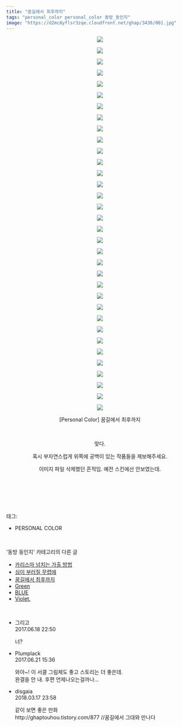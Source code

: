 ```yaml
---
title: "꿈길에서 최후까지"
tags: "personal_color personal_color 동방_동인지"
image: "https://d2mc8yflsr3zqe.cloudfront.net/ghap/3436/001.jpg"
---
```

<div class="article">
<p style="text-align: center; clear: none; float: none;"><img src="{{ site.imgserver2 }}/ghap/3436/001.jpg"/></p>
<p style="text-align: center; clear: none; float: none;"><img src="{{ site.imgserver2 }}/ghap/3436/002.jpg"/></p>
<p style="text-align: center; clear: none; float: none;"><img src="{{ site.imgserver2 }}/ghap/3436/003.jpg"/></p>
<p style="text-align: center; clear: none; float: none;"><img src="{{ site.imgserver2 }}/ghap/3436/004.jpg"/></p>
<p style="text-align: center; clear: none; float: none;"><img src="{{ site.imgserver2 }}/ghap/3436/005.jpg"/></p>
<p style="text-align: center; clear: none; float: none;"><img src="{{ site.imgserver2 }}/ghap/3436/006.jpg"/></p>
<p style="text-align: center; clear: none; float: none;"><img src="{{ site.imgserver2 }}/ghap/3436/007.jpg"/></p>
<p style="text-align: center; clear: none; float: none;"><img src="{{ site.imgserver2 }}/ghap/3436/008.jpg"/></p>
<p style="text-align: center; clear: none; float: none;"><img src="{{ site.imgserver2 }}/ghap/3436/009.jpg"/></p>
<p style="text-align: center; clear: none; float: none;"><img src="{{ site.imgserver2 }}/ghap/3436/010.jpg"/></p>
<p style="text-align: center; clear: none; float: none;"><img src="{{ site.imgserver2 }}/ghap/3436/011.jpg"/></p>
<p style="text-align: center; clear: none; float: none;"><img src="{{ site.imgserver2 }}/ghap/3436/012.jpg"/></p>
<p style="text-align: center; clear: none; float: none;"><img src="{{ site.imgserver2 }}/ghap/3436/013.jpg"/></p>
<p style="text-align: center; clear: none; float: none;"><img src="{{ site.imgserver2 }}/ghap/3436/014.jpg"/></p>
<p style="text-align: center; clear: none; float: none;"><img src="{{ site.imgserver2 }}/ghap/3436/015.jpg"/></p>
<p style="text-align: center; clear: none; float: none;"><img src="{{ site.imgserver2 }}/ghap/3436/016.jpg"/></p>
<p style="text-align: center; clear: none; float: none;"><img src="{{ site.imgserver2 }}/ghap/3436/017.jpg"/></p>
<p style="text-align: center; clear: none; float: none;"><img src="{{ site.imgserver2 }}/ghap/3436/018.jpg"/></p>
<p style="text-align: center; clear: none; float: none;"><img src="{{ site.imgserver2 }}/ghap/3436/019.jpg"/></p>
<p style="text-align: center; clear: none; float: none;"><img src="{{ site.imgserver2 }}/ghap/3436/020.jpg"/></p>
<p style="text-align: center; clear: none; float: none;"><img src="{{ site.imgserver2 }}/ghap/3436/021.jpg"/></p>
<p style="text-align: center; clear: none; float: none;"><img src="{{ site.imgserver2 }}/ghap/3436/022.jpg"/></p>
<p style="text-align: center; clear: none; float: none;"><img src="{{ site.imgserver2 }}/ghap/3436/023.jpg"/></p>
<p style="text-align: center; clear: none; float: none;"><img src="{{ site.imgserver2 }}/ghap/3436/024.jpg"/></p>
<p style="text-align: center; clear: none; float: none;"><img src="{{ site.imgserver2 }}/ghap/3436/025.jpg"/></p>
<p style="text-align: center; clear: none; float: none;"><img src="{{ site.imgserver2 }}/ghap/3436/026.jpg"/></p>
<p style="text-align: center; clear: none; float: none;"><img src="{{ site.imgserver2 }}/ghap/3436/027.jpg"/></p>
<p style="text-align: center; clear: none; float: none;"><img src="{{ site.imgserver2 }}/ghap/3436/028.jpg"/></p>
<p style="text-align: center; clear: none; float: none;"><img src="{{ site.imgserver2 }}/ghap/3436/029.jpg"/></p>
<p style="text-align: center; clear: none; float: none;"><img src="{{ site.imgserver2 }}/ghap/3436/030.jpg"/></p>
<p style="text-align: center; clear: none; float: none;"><img src="{{ site.imgserver2 }}/ghap/3436/031.jpg"/></p>
<p style="text-align: center; clear: none; float: none;"><img src="{{ site.imgserver2 }}/ghap/3436/032.jpg"/></p>
<p style="text-align: center; clear: none; float: none;"><img src="{{ site.imgserver2 }}/ghap/3436/033.jpg"/></p>
<p style="text-align: center; clear: none; float: none;"><img src="{{ site.imgserver2 }}/ghap/3436/034.jpg"/></p>
<p style="text-align: center; clear: none; float: none;">[Personal Color] 꿈길에서 최후까지</p>
<p style="text-align: center; clear: none; float: none;"><br/></p>
<p style="text-align: center; clear: none; float: none;">맞다.</p>
<p style="text-align: center; clear: none; float: none;">혹시 부자연스럽게 위쪽에 공백이 있는 작품들을 제보해주세요.</p>
<p style="text-align: center; clear: none; float: none;">이미지 파일 삭제했던 흔적임. 예전 스킨에선 안보였는데.</p>
<p style="text-align: center; clear: none; float: none;"><br/></p>
<p><br/></p>
</div><br/>
<div class="tagTrail">
<p>태그: </p>
<ul>
<li>PERSONAL COLOR</li>
</ul>
</div><br/>
<div class="another">
<p>'동방 동인지' 카테고리의 다른 글</p>
<ul>
<li><a href="/ghap_3439">카리스마 넘치는 가출 방법</a></li>
<li><a href="/ghap_3437">심이 부러질 무렵에</a></li>
<li><a href="/ghap_3436">꿈길에서 최후까지</a></li>
<li><a href="/ghap_3419">Green</a></li>
<li><a href="/ghap_3418">BLUE</a></li>
<li><a href="/ghap_3417">Violet.</a></li>
</ul>
</div><br/>
<div class="cb_module cb_fluid">
<div class="cb_wrt cb_profile">
<div class="comment">
<ul>
<li class="cb_thumb_off" id="comment15016722">
<div class="cb_comment_area">
<div class="cb_info_area">
<div class="cb_section">
<span class="cb_nick_name">그리고</span>
</div>
<div class="cb_section">
<span class="cb_date">2017.06.18 22:50 </span>
</div>
</div>
<div class="cb_dsc_comment">
<p class="cb_dsc">
											너?
										</p>
</div>
</div></li>
<li class="cb_thumb_off" id="comment15019007">
<div class="cb_comment_area">
<div class="cb_info_area">
<div class="cb_section">
<span class="cb_nick_name">Plumplack</span>
</div>
<div class="cb_section">
<span class="cb_date">2017.06.21 15:36 </span>
</div>
</div>
<div class="cb_dsc_comment">
<p class="cb_dsc">
											와아~!  이 서클 그림체도 좋고 스토리는 더 좋은데.<br/>
완결을 안 내.     후편 언제나오는걸까나...
										</p>
</div>
</div></li>
<li class="cb_thumb_off" id="comment15220971">
<div class="cb_comment_area">
<div class="cb_info_area">
<div class="cb_section">
<span class="cb_nick_name">disgaia</span>
</div>
<div class="cb_section">
<span class="cb_date">2018.03.17 23:58 </span>
</div>
</div>
<div class="cb_dsc_comment">
<p class="cb_dsc">
											같이 보면 좋은 만화<br/>
http://ghaptouhou.tistory.com/877 //꿈길에서 그대와 만나다
										</p>
</div>
</div></li>
</ul>
</div>
</div><!-- commentList close -->
</div><br/>
